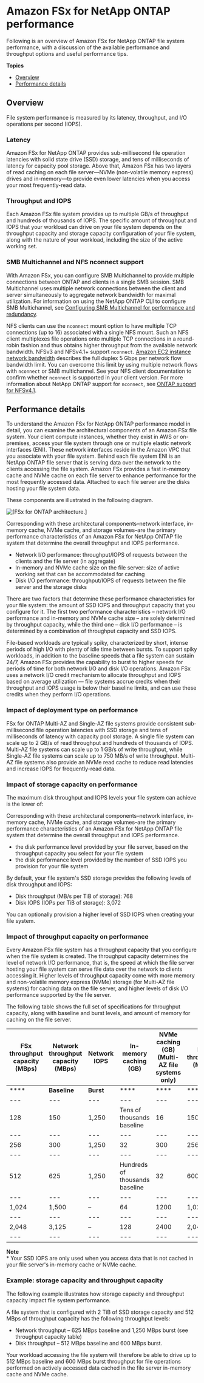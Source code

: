 # Amazon FSx for NetApp ONTAP performance<a name="performance"></a>

Following is an overview of Amazon FSx for NetApp ONTAP file system performance, with a discussion of the available performance and throughput options and useful performance tips\.

**Topics**
+ [Overview](#perf-overview)
+ [Performance details](#performance-details-fsxw)

## Overview<a name="perf-overview"></a>

File system performance is measured by its latency, throughput, and I/O operations per second \(IOPS\)\.

### Latency<a name="latency-fsxW"></a>

Amazon FSx for NetApp ONTAP provides sub\-millisecond file operation latencies with solid state drive \(SSD\) storage, and tens of milliseconds of latency for capacity pool storage\. Above that, Amazon FSx has two layers of read caching on each file server—NVMe \(non\-volatile memory express\) drives and in\-memory—to provide even lower latencies when you access your most frequently\-read data\.

### Throughput and IOPS<a name="throughput-and-iops-fsxw"></a>

Each Amazon FSx file system provides up to multiple GB/s of throughput and hundreds of thousands of IOPS\. The specific amount of throughput and IOPS that your workload can drive on your file system depends on the throughput capacity and storage capacity configuration of your file system, along with the nature of your workload, including the size of the active working set\.

### SMB Multichannel and NFS nconnect support<a name="single-client-performance"></a>

With Amazon FSx, you can configure SMB Multichannel to provide multiple connections between ONTAP and clients in a single SMB session\. SMB Multichannel uses multiple network connections between the client and server simultaneously to aggregate network bandwidth for maximal utilization\. For information on using the NetApp ONTAP CLI to configure SMB Multichannel, see [Configuring SMB Multichannel for performance and redundancy](https://docs.netapp.com/us-en/ontap/smb-admin/configure-multichannel-performance-task.html)\.

NFS clients can use the `nconnect` mount option to have multiple TCP connections \(up to 16\) associated with a single NFS mount\. Such an NFS client multiplexes file operations onto multiple TCP connections in a round\-robin fashion and thus obtains higher throughput from the available network bandwidth\. NFSv3 and NFSv4\.1\+ support `nconnect`\. [ Amazon EC2 instance network bandwidth](https://docs.aws.amazon.com/AWSEC2/latest/UserGuide/ec2-instance-network-bandwidth.html) describes the full duplex 5 Gbps per network flow bandwidth limit\. You can overcome this limit by using multiple network flows with `nconnect` or SMB multichannel\. See your NFS client documentation to confirm whether `nconnect` is supported in your client version\. For more information about NetApp ONTAP support for `nconnect`, see [ ONTAP support for NFSv4\.1](https://docs.netapp.com/us-en/ontap/nfs-admin/ontap-support-nfsv41-concept.html)\.

## Performance details<a name="performance-details-fsxw"></a>

To understand the Amazon FSx for NetApp ONTAP performance model in detail, you can examine the architectural components of an Amazon FSx file system\. Your client compute instances, whether they exist in AWS or on\-premises, access your file system through one or multiple elastic network interfaces \(ENI\)\. These network interfaces reside in the Amazon VPC that you associate with your file system\. Behind each file system ENI is an NetApp ONTAP file server that is serving data over the network to the clients accessing the file system\. Amazon FSx provides a fast in\-memory cache and NVMe cache on each file server to enhance performance for the most frequently accessed data\. Attached to each file server are the disks hosting your file system data\.

These components are illustrated in the following diagram\.

![\[FSx for ONTAP architecture.\]](http://docs.aws.amazon.com/fsx/latest/ONTAPGuide/images/fsx-ontap-performance.png)

Corresponding with these architectural components–network interface, in\-memory cache, NVMe cache, and storage volumes–are the primary performance characteristics of an Amazon FSx for NetApp ONTAP file system that determine the overall throughput and IOPS performance\.
+ Network I/O performance: throughput/IOPS of requests between the clients and the file server \(in aggregate\)
+ In\-memory and NVMe cache size on the file server: size of active working set that can be accommodated for caching
+ Disk I/O performance: throughput/IOPS of requests between the file server and the storage disks

There are two factors that determine these performance characteristics for your file system: the amount of SSD IOPS and throughput capacity that you configure for it\. The first two performance characteristics – network I/O performance and in\-memory and NVMe cache size – are solely determined by throughput capacity, while the third one – disk I/O performance – is determined by a combination of throughput capacity and SSD IOPS\.

File\-based workloads are typically spiky, characterized by short, intense periods of high I/O with plenty of idle time between bursts\. To support spiky workloads, in addition to the baseline speeds that a file system can sustain 24/7, Amazon FSx provides the capability to burst to higher speeds for periods of time for both network I/O and disk I/O operations\. Amazon FSx uses a network I/O credit mechanism to allocate throughput and IOPS based on average utilization — file systems accrue credits when their throughput and IOPS usage is below their baseline limits, and can use these credits when they perform I/O operations\. 

### Impact of deployment type on performance<a name="deployment-type-performance"></a>

FSx for ONTAP Multi\-AZ and Single\-AZ file systems provide consistent sub\-millisecond file operation latencies with SSD storage and tens of milliseconds of latency with capacity pool storage\. A single file system can scale up to 2 GB/s of read throughput and hundreds of thousands of IOPS\. Multi\-AZ file systems can scale up to 1 GB/s of write throughput, while Single\-AZ file systems can scale up to 750 MB/s of write throughput\. Multi\-AZ file systems also provide an NVMe read cache to reduce read latencies and increase IOPS for frequently\-read data\.

### Impact of storage capacity on performance<a name="storage-capacity-and-performance"></a>

The maximum disk throughput and IOPS levels your file system can achieve is the lower of:

Corresponding with these architectural components–network interface, in\-memory cache, NVMe cache, and storage volumes–are the primary performance characteristics of an Amazon FSx for NetApp ONTAP file system that determine the overall throughput and IOPS performance\.
+ the disk performance level provided by your file server, based on the throughput capacity you select for your file system
+ the disk performance level provided by the number of SSD IOPS you provision for your file system

By default, your file system's SSD storage provides the following levels of disk throughput and IOPS:
+ Disk throughput \(MB/s per TiB of storage\): 768
+ Disk IOPS \(IOPs per TiB of storage\): 3,072

You can optionally provision a higher level of SSD IOPS when creating your file system\.

### Impact of throughput capacity on performance<a name="impact-throughput-cap-performance"></a>

Every Amazon FSx file system has a throughput capacity that you configure when the file system is created\. The throughput capacity determines the level of network I/O performance, that is, the speed at which the file server hosting your file system can serve file data over the network to clients accessing it\. Higher levels of throughput capacity come with more memory and non\-volatile memory express \(NVMe\) storage \(for Multi\-AZ file systems\) for caching data on the file server, and higher levels of disk I/O performance supported by the file server\.

The following table shows the full set of specifications for throughput capacity, along with baseline and burst levels, and amount of memory for caching on the file server\. 


| FSx throughput capacity \(MBps\) | Network throughput capacity \(MBps\) | Network IOPS | In\-memory caching \(GB\) | NVMe caching \(GB\) \(Multi\-AZ file systems only\) | Disk throughput \(MBps\) | SSD drive IOPS \* | 
| --- |--- |--- |--- |--- |--- |--- |
|  ****  |  **Baseline**  |  **Burst**  |  ****  |  ****  |  ****  |  **Baseline**  |  **Burst**  |  **Baseline**  |  **Burst**  | 
| --- |--- |--- |--- |--- |--- |--- |--- |--- |--- |
| 128 | 150 | 1,250 |  Tens of thousands baseline  | 16 | 150 | 128 | 600 | 6,000 |  18,750  | 
| --- |--- |--- |--- |--- |--- |--- |--- |--- |--- |
| 256 | 300 | 1,250 | 32 | 300 | 256 | 600 | 12,000 |  18,750  | 
| --- |--- |--- |--- |--- |--- |--- |--- |--- |
| 512 | 625 | 1,250 |  Hundreds of thousands baseline  | 32 | 600 | 512 | 600 | 18,750 |  –  | 
| --- |--- |--- |--- |--- |--- |--- |--- |--- |--- |
| 1,024 | 1,500 |  –  | 64 | 1200 | 1,024 |   –   | 40,000 |  –  | 
| --- |--- |--- |--- |--- |--- |--- |--- |--- |
| 2,048 | 3,125 |   –   | 128 | 2400 | 2,048 |   –   | 80,000 |  –  | 
| --- |--- |--- |--- |--- |--- |--- |--- |--- |

**Note**  
\* Your SSD IOPS are only used when you access data that is not cached in your file server's in\-memory cache or NVMe cache\.

### Example: storage capacity and throughput capacity<a name="throughput-example-ontap"></a>

The following example illustrates how storage capacity and throughput capacity impact file system performance\. 

A file system that is configured with 2 TiB of SSD storage capacity and 512 MBps of throughput capacity has the following throughput levels:
+ Network throughput – 625 MBps baseline and 1,250 MBps burst \(see throughput capacity table\)
+ Disk throughput – 512 MBps baseline and 600 MBps burst\.

Your workload accessing the file system will therefore be able to drive up to 512 MBps baseline and 600 MBps burst throughput for file operations performed on actively accessed data cached in the file server in\-memory cache and NVMe cache\.